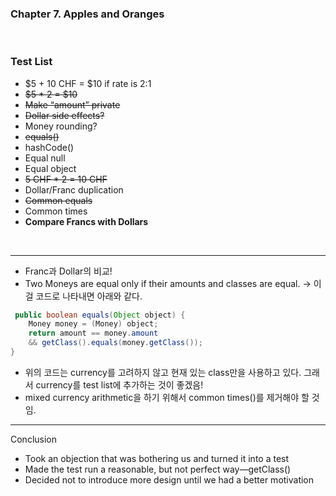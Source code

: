 ### Chapter 7. Apples and Oranges
<br>

### Test List
- $5 + 10 CHF = $10 if rate is 2:1
- ~~$5 * 2 = $10~~
- ~~Make “amount” private~~
- ~~Dollar side effects?~~
- Money rounding?
- ~~equals()~~
- hashCode()
- Equal null
- Equal object
- ~~5 CHF * 2 = 10 CHF~~
- Dollar/Franc duplication
- ~~Common equals~~
- Common times
- **Compare Francs with Dollars**

<br>

---  
- Franc과 Dollar의 비교!
- Two Moneys are equal only if their amounts and classes are equal. -> 이걸 코드로 나타내면 아래와 같다.
  
```java
 public boolean equals(Object object) {
    Money money = (Money) object;
    return amount == money.amount
    && getClass().equals(money.getClass());
}
```

- 위의 코드는 currency를 고려하지 않고 현재 있는 class만을 사용하고 있다. 그래서 currency를 test list에 추가하는 것이 좋겠음!
- mixed currency arithmetic을 하기 위해서 common times()를 제거해야 할 것임.

___
Conclusion
- Took an objection that was bothering us and turned it into a test
- Made the test run a reasonable, but not perfect way—getClass()
- Decided not to introduce more design until we had a better motivation